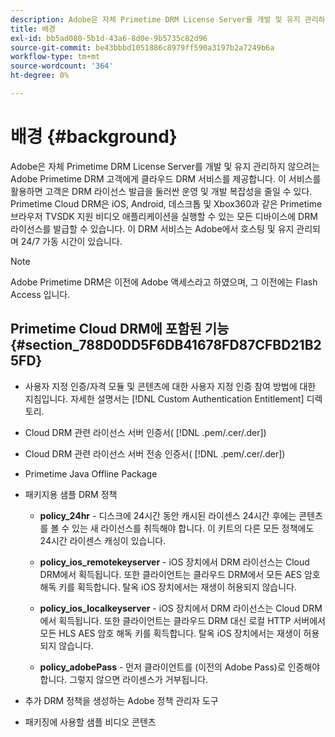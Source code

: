 ```yaml
---
description: Adobe은 자체 Primetime DRM License Server를 개발 및 유지 관리하지 않으려는 Adobe Primetime DRM 고객에게 클라우드 DRM 서비스를 제공합니다. 이 서비스를 활용하면 고객은 DRM 라이선스 발급을 둘러싼 운영 및 개발 복잡성을 줄일 수 있다. Primetime Cloud DRM은 iOS, Android, 데스크톱 및 Xbox360과 같은 Primetime 브라우저 TVSDK 지원 비디오 애플리케이션을 실행할 수 있는 모든 디바이스에 DRM 라이선스를 발급할 수 있습니다. 이 DRM 서비스는 Adobe에서 호스팅 및 유지 관리되며 24/7 가동 시간이 있습니다.
title: 배경
exl-id: bb5ad080-5b1d-43a6-8d0e-9b5735c82d96
source-git-commit: be43bbbd1051886c8979ff590a3197b2a7249b6a
workflow-type: tm+mt
source-wordcount: '364'
ht-degree: 0%

---
```


# 배경 {#background}

Adobe은 자체 Primetime DRM License Server를 개발 및 유지 관리하지 않으려는 Adobe Primetime DRM 고객에게 클라우드 DRM 서비스를 제공합니다. 이 서비스를 활용하면 고객은 DRM 라이선스 발급을 둘러싼 운영 및 개발 복잡성을 줄일 수 있다. Primetime Cloud DRM은 iOS, Android, 데스크톱 및 Xbox360과 같은 Primetime 브라우저 TVSDK 지원 비디오 애플리케이션을 실행할 수 있는 모든 디바이스에 DRM 라이선스를 발급할 수 있습니다. 이 DRM 서비스는 Adobe에서 호스팅 및 유지 관리되며 24/7 가동 시간이 있습니다.

>[!NOTE]
>
>Adobe Primetime DRM은 이전에 Adobe 액세스라고 하였으며, 그 이전에는 Flash Access 입니다.

## Primetime Cloud DRM에 포함된 기능 {#section_788D0DD5F6DB41678FD87CFBD21B25FD}

* 사용자 지정 인증/자격 모듈 및 콘텐츠에 대한 사용자 지정 인증 참여 방법에 대한 지침입니다. 자세한 설명서는 [!DNL Custom Authentication Entitlement] 디렉토리.
* Cloud DRM 관련 라이선스 서버 인증서( [!DNL .pem/.cer/.der])

* Cloud DRM 관련 라이선스 서버 전송 인증서( [!DNL .pem/.cer/.der])

* Primetime Java Offline Package
* 패키지용 샘플 DRM 정책

   * **policy_24hr** - 디스크에 24시간 동안 캐시된 라이센스 24시간 후에는 콘텐츠를 볼 수 있는 새 라이선스를 취득해야 합니다. 이 키트의 다른 모든 정책에도 24시간 라이센스 캐싱이 있습니다.
   * **policy_ios_remotekeyserver** - iOS 장치에서 DRM 라이선스는 Cloud DRM에서 획득됩니다. 또한 클라이언트는 클라우드 DRM에서 모든 AES 암호 해독 키를 획득합니다. 탈옥 iOS 장치에서는 재생이 허용되지 않습니다.

   * **policy_ios_localkeyserver** - iOS 장치에서 DRM 라이선스는 Cloud DRM에서 획득됩니다. 또한 클라이언트는 클라우드 DRM 대신 로컬 HTTP 서버에서 모든 HLS AES 암호 해독 키를 획득합니다. 탈옥 iOS 장치에서는 재생이 허용되지 않습니다.

   * **policy_adobePass** - 먼저 클라이언트를 (이전의 Adobe Pass)로 인증해야 합니다. 그렇지 않으면 라이센스가 거부됩니다.

* 추가 DRM 정책을 생성하는 Adobe 정책 관리자 도구
* 패키징에 사용할 샘플 비디오 콘텐츠
